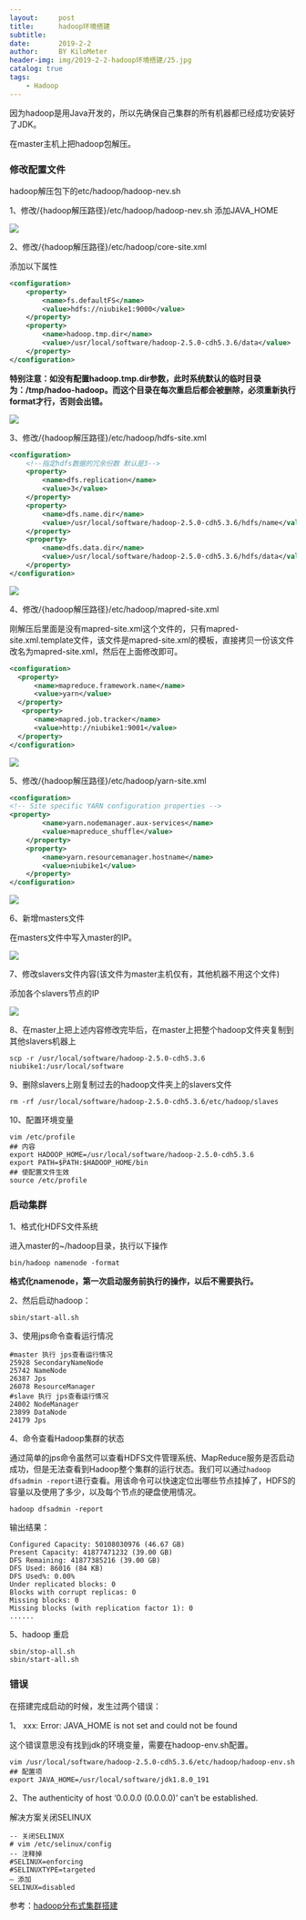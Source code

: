 ```yaml
---
layout:     post
title:      hadoop环境搭建
subtitle:   
date:       2019-2-2
author:     BY KiloMeter
header-img: img/2019-2-2-hadoop环境搭建/25.jpg
catalog: true
tags:
    - Hadoop
---
```



因为hadoop是用Java开发的，所以先确保自己集群的所有机器都已经成功安装好了JDK。

在master主机上把hadoop包解压。

### 修改配置文件

hadoop解压包下的etc/hadoop/hadoop-nev.sh

1、修改/{hadoop解压路径}/etc/hadoop/hadoop-nev.sh   添加JAVA_HOME

![](/img/2019-2-2-hadoop环境搭建/修改JAVA_HOME.png)

2、修改/{hadoop解压路径}/etc/hadoop/core-site.xml

添加以下属性

```xml
<configuration>
	<property>
		<name>fs.defaultFS</name>
		<value>hdfs://niubike1:9000</value>
	</property>
	<property>
		<name>hadoop.tmp.dir</name>
		<value>/usr/local/software/hadoop-2.5.0-cdh5.3.6/data</value>
	</property>
</configuration>
```

**特别注意：如没有配置hadoop.tmp.dir参数，此时系统默认的临时目录为：/tmp/hadoo-hadoop。而这个目录在每次重启后都会被删除，必须重新执行format才行，否则会出错。**

![](/img/2019-2-2-hadoop环境搭建/修改core-site.png)

3、修改/{hadoop解压路径}/etc/hadoop/hdfs-site.xml

```xml
<configuration>
	<!--指定hdfs数据的冗余份数 默认是3-->
	<property>
		<name>dfs.replication</name>
		<value>3</value>
	</property>
	<property>
        <name>dfs.name.dir</name>
        <value>/usr/local/software/hadoop-2.5.0-cdh5.3.6/hdfs/name</value>
    </property>
    <property>
        <name>dfs.data.dir</name>
        <value>/usr/local/software/hadoop-2.5.0-cdh5.3.6/hdfs/data</value>
    </property>
</configuration>
```



![](/img/2019-2-2-hadoop环境搭建/修改hdfs-site.png)

4、修改/{hadoop解压路径}/etc/hadoop/mapred-site.xml

刚解压后里面是没有mapred-site.xml这个文件的，只有mapred-site.xml.template文件，该文件是mapred-site.xml的模板，直接拷贝一份该文件改名为mapred-site.xml，然后在上面修改即可。

```xml
<configuration>
  <property>
      <name>mapreduce.framework.name</name>
      <value>yarn</value>
  </property>
   <property>
      <name>mapred.job.tracker</name>
      <value>http://niubike1:9001</value>
  </property>
</configuration>
```

![](/img/2019-2-2-hadoop环境搭建/修改mapred-site文件.png)

5、修改/{hadoop解压路径}/etc/hadoop/yarn-site.xml

```xml
<configuration>
<!-- Site specific YARN configuration properties -->
<property>
        <name>yarn.nodemanager.aux-services</name>
        <value>mapreduce_shuffle</value>
    </property>
    <property>
        <name>yarn.resourcemanager.hostname</name>
        <value>niubike1</value>
    </property>
</configuration>
```

![](/img/2019-2-2-hadoop环境搭建/修改yarn-site文件.png)

6、新增masters文件

在masters文件中写入master的IP。

![](/img/2019-2-2-hadoop环境搭建/master文件.png)

7、修改slavers文件内容(该文件为master主机仅有，其他机器不用这个文件)

添加各个slavers节点的IP

![](/img/2019-2-2-hadoop环境搭建/slavers文件.png)

8、在master上把上述内容修改完毕后，在master上把整个hadoop文件夹复制到其他slavers机器上

```shell
scp -r /usr/local/software/hadoop-2.5.0-cdh5.3.6 niubike1:/usr/local/software
```

9、删除slavers上刚复制过去的hadoop文件夹上的slavers文件

```shell
rm -rf /usr/local/software/hadoop-2.5.0-cdh5.3.6/etc/hadoop/slaves
```

10、配置环境变量

```shell
vim /etc/profile
## 内容
export HADOOP_HOME=/usr/local/software/hadoop-2.5.0-cdh5.3.6
export PATH=$PATH:$HADOOP_HOME/bin
## 使配置文件生效
source /etc/profile
```

### 启动集群

1、格式化HDFS文件系统

进入master的~/hadoop目录，执行以下操作

```shell
bin/hadoop namenode -format
```

**格式化namenode，第一次启动服务前执行的操作，以后不需要执行。**

2、然后启动hadoop：

```shell
sbin/start-all.sh
```

3、使用jps命令查看运行情况

```
#master 执行 jps查看运行情况
25928 SecondaryNameNode
25742 NameNode
26387 Jps
26078 ResourceManager
#slave 执行 jps查看运行情况
24002 NodeManager
23899 DataNode
24179 Jps
```

4、命令查看Hadoop集群的状态

通过简单的jps命令虽然可以查看HDFS文件管理系统、MapReduce服务是否启动成功，但是无法查看到Hadoop整个集群的运行状态。我们可以通过`hadoop dfsadmin -report`进行查看。用该命令可以快速定位出哪些节点挂掉了，HDFS的容量以及使用了多少，以及每个节点的硬盘使用情况。

```shell
hadoop dfsadmin -report
```

输出结果：

```shell
Configured Capacity: 50108030976 (46.67 GB)
Present Capacity: 41877471232 (39.00 GB)
DFS Remaining: 41877385216 (39.00 GB)
DFS Used: 86016 (84 KB)
DFS Used%: 0.00%
Under replicated blocks: 0
Blocks with corrupt replicas: 0
Missing blocks: 0
Missing blocks (with replication factor 1): 0
......
```

5、hadoop 重启

```
sbin/stop-all.sh
sbin/start-all.sh
```

### 错误

在搭建完成启动的时候，发生过两个错误：

1、 xxx: Error: JAVA_HOME is not set and could not be found

这个错误意思没有找到jdk的环境变量，需要在hadoop-env.sh配置。

```shell
vim /usr/local/software/hadoop-2.5.0-cdh5.3.6/etc/hadoop/hadoop-env.sh 
## 配置项
export JAVA_HOME=/usr/local/software/jdk1.8.0_191
```

2、The authenticity of host ‘0.0.0.0 (0.0.0.0)’ can’t be established.

解决方案关闭SELINUX

```shell
-- 关闭SELINUX
# vim /etc/selinux/config
-- 注释掉
#SELINUX=enforcing
#SELINUXTYPE=targeted
— 添加
SELINUX=disabled
```

参考：[hadoop分布式集群搭建](http://www.ityouknow.com/hadoop/2017/07/24/hadoop-cluster-setup.html)